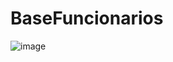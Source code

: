 # BaseFuncionarios

![image](https://user-images.githubusercontent.com/14339062/119542365-d7838780-bd65-11eb-9bef-b40c0a71adb8.png)
